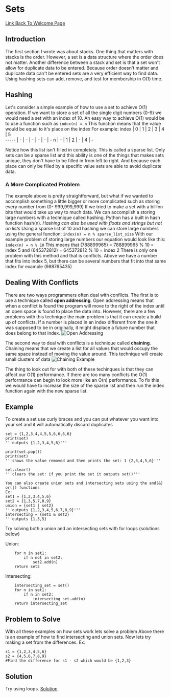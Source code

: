 # Sets
[Link Back To Welcome Page](welcome.md)

## Introduction
The first section I wrote was about stacks. One thing that matters with stacks
is the order. However, a set is a data structure where the order does not matter.
Another difference between a stack and set is that a set won't allow for duplicate
data to be entered. Because order doesn't matter and duplicate data can't be 
entered sets are a very efficient way to find data. Using hashing sets can add, 
remove, and test for membership in O(1) time.

## Hashing
Let's consider a simple example of how to use a set to achieve O(1) operation.
If we want to store a set of all the single digit numbers (0-9) we would need a
set with an index of 10. An easy way to achieve O(1) would be to use a function
such as ```index(n) = n``` 
This function means that the value would be equal to it's place on the index
For example:
index | 0 | 1 | 2 | 3 | 4 | 5  
----- | - | - | - | - | - | -
n | - | 1 | 2 |  - | 4 |  -

Notice how this list isn't filled in completely. This is called a sparse list. 
Only sets can be a sparse list and this ability is one of the things that makes 
sets unique, they don't have to be filled in from left to right. And because each
place can only be filled by a specific value sets are able to avoid duplicate data.

### A More Complicated Problem
The example above is pretty straightforward, but what if we wanted to accomplish
something a little bigger or more complicated such as storing every number from 
(0- 999,999,999) If we tried to make a set with a billion bits that would take 
up way to much data. We can accomplish a storing large numbers with a technique 
called hashing. Python has a built in hash function hash(n). 
*Hashing can also be used with floats and strings but not on lists*
Using a sparse list of 10 and hashing we can store large numbers using the general
function: ```index(n) = n % sparse_list_size```
With our example problem of storing large numbers our equation would look like
this: ```index(n) = n % 10``` 
This means that (788899965) = 788899965 % 10 = index 5
and (645372812) = 645372812 % 10 = index 2
There is only one problem with this method and that is conflicts. Above we have a
number that fits into index 5, but there can be several numbers that fit into that
same index for example (988765435)

## Dealing With Conflicts
There are two ways programmers often deal with conflicts. The first is to use a 
technique called **open addressing**. Open addressing means that when a conflict is
found the program will move to the right of the index until an open space is found
to place the data into. However, there are a few problems with this technique the main
problem is that it can create a build up of conflicts. If a number is placed in an
index different from the one it was supposed to be in originally, it might displace
a future number that does belong to that index.
![Open Addressing](https://byui-cse.github.io/cse212-course/lesson05/set_10digit_open_addressing.jpeg)

The second way to deal with conflicts is a technique called **chaining**. Chaining means
that we create a list for all values that would occupy the same space instead of moving the
value around. This technique will create small clusters of data
![Chaining Example](https://byui-cse.github.io/cse212-course/lesson05/set_10digit_chaining.jpeg)

The thing to look out for with both of these techinques is that they can affect our O(1)
performance. If there are too many conflicts the O(1) performance can begin to look more
like an O(n) performance. To fix this we would have to increase the size of the sparse list
and then run the index function again with the new sparse list.

## Example
To create a set use curly braces and you can put whatever you want into your set and
it will automatically discard duplicates
```
set = {1,2,3,4,4,5,5,6,6,6,6}
print(set)
'''outputs {1,2,3,4,5,6}'''

print(set.pop())
print(set)
'''shows the value removed and then prints the set: 1 {2,3,4,5,6}'''

set.clear()
'''clears the set: if you print the set it outputs set()'''

You can also create union sets and intersecting sets using the and(&) or(|) functions
Ex:
set1 = {1,2,3,4,5,6}
set2 = {1,3,5,7,8,9}
union = {set1 | set2}
'''outputs {1,2,3,4,5,6,7,8,9}'''
intersecting = {set1 & set2} 
'''outputs {1,3,5}
```
Try solving both a union and an intersecting sets with for loops (solutions below)

Union:
```
    for n in set1:
        if n not in set2:
            set2.add(n)   
    return set2
```
Intersecting:
```
    intersecting_set = set()
    for n in set1:
        if n in set2:
            intersecting_set.add(n)
    return intersecting_set
```
## Problem to Solve
With all these examples on how sets work lets solve a problem
Above there is an example of how to find intersecting and union sets. Now lets try making 
a set from the differences.
Ex:
```
s1 = {1,2,3,4,5,6}
s2 = {4,5,6,7,8,9}
#Find the difference for s1 - s2 which would be {1,2,3}
```

## Solution
Try using loops.
[Solution](solution2.py)
